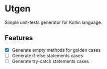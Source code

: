 # Utgen
Simple unit-tests generator for Kotlin language.

## Features
- [x] Generate empty methods for golden cases
- [ ] Generate if-else statements cases
- [ ] Generate try-catch statements cases
